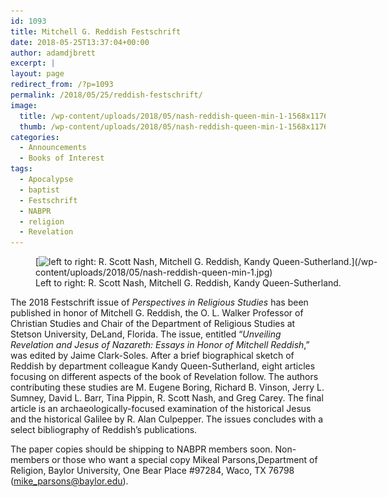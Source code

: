 ```yaml
---
id: 1093
title: Mitchell G. Reddish Festschrift
date: 2018-05-25T13:37:04+00:00
author: adamdjbrett
excerpt: |
layout: page
redirect_from: /?p=1093
permalink: /2018/05/25/reddish-festschrift/
image:
  title: /wp-content/uploads/2018/05/nash-reddish-queen-min-1-1568x1176.jpg
  thumb: /wp-content/uploads/2018/05/nash-reddish-queen-min-1-1568x1176-150x150.jpg
categories:
  - Announcements
  - Books of Interest
tags:
  - Apocalypse
  - baptist
  - Festschrift
  - NABPR
  - religion
  - Revelation
---
```

<figure id="attachment_1094" aria-describedby="caption-attachment-1094" style="width: 600px" class="wp-caption aligncenter">[<img class="size-large wp-image-1094" src="/wp-content/uploads/2018/05/nash-reddish-queen-min-1-1024x768.jpg" alt="left to right: R. Scott Nash, Mitchell G. Reddish, Kandy Queen-Sutherland." width="600" height="450" srcset="/wp-content/uploads/2018/05/nash-reddish-queen-min-1-1024x768.jpg 1024w, /wp-content/uploads/2018/05/nash-reddish-queen-min-1-300x225.jpg 300w, /wp-content/uploads/2018/05/nash-reddish-queen-min-1-768x576.jpg 768w, /wp-content/uploads/2018/05/nash-reddish-queen-min-1-1568x1176.jpg 1568w" sizes="(max-width: 600px) 100vw, 600px" />](/wp-content/uploads/2018/05/nash-reddish-queen-min-1.jpg)<figcaption id="caption-attachment-1094" class="wp-caption-text">Left to right: R. Scott Nash, Mitchell G. Reddish, Kandy Queen-Sutherland.</figcaption></figure>

<p style="font-weight: 400;">
  The 2018 Festschrift issue of <em>Perspectives in Religious Studies</em> has been published in honor of Mitchell G. Reddish, the O. L. Walker Professor of Christian Studies and Chair of the Department of Religious Studies at Stetson University, DeLand, Florida. The issue, entitled “<em>Unveiling Revelation and Jesus of Nazareth: Essays in Honor of Mitchell Reddish</em>,” was edited by Jaime Clark-Soles. After a brief biographical sketch of Reddish by department colleague Kandy Queen-Sutherland, eight articles focusing on different aspects of the book of Revelation follow. The authors contributing these studies are M. Eugene Boring, Richard B. Vinson, Jerry L. Sumney, David L. Barr, Tina Pippin, R. Scott Nash, and Greg Carey. The final article is an archaeologically-focused examination of the historical Jesus and the historical Galilee by R. Alan Culpepper. The issues concludes with a select bibliography of Reddish’s publications.
</p>

The paper copies should be shipping to NABPR members soon. Non-members or those who want a special copy Mikeal Parsons,Department of Religion, Baylor University, One Bear Place #97284, Waco, TX 76798 (mike_parsons@baylor.edu).

&nbsp;

&nbsp;
